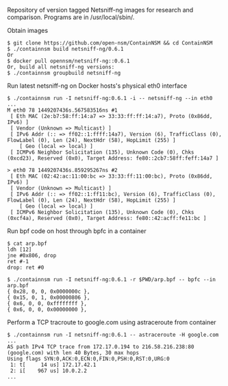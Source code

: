 Repository of version tagged Netsniff-ng images for research and comparison.
Programs are in /usr/local/sbin/.

Obtain images

```
$ git clone https://github.com/open-nsm/ContainNSM && cd ContainNSM
$ ./containnsm build netsniff-ng/0.6.1
Or
$ docker pull opennsm/netsniff-ng::0.6.1
Or, build all netsniff-ng versions:
$ ./containnsm groupbuild netsniff-ng
```

Run latest netsniff-ng on Docker hosts's physical eth0 interface

```
$ ./containnsm run -I netsniff-ng:0.6.1 -i -- netsniff-ng --in eth0
...
M eth0 78 1449207436s.567583516ns #1
 [ Eth MAC (2e:b7:58:ff:14:a7 => 33:33:ff:ff:14:a7), Proto (0x86dd, IPv6) ]
 [ Vendor (Unknown => Multicast) ]
 [ IPv6 Addr (:: => ff02::1:ffff:14a7), Version (6), TrafficClass (0), FlowLabel (0), Len (24), NextHdr (58), HopLimit (255) ]
    [ Geo (local => local) ]
 [ ICMPv6 Neighbor Solicitation (135), Unknown Code (0), Chks (0xcd23), Reserved (0x0), Target Address: fe80::2cb7:58ff:feff:14a7 ]

> eth0 78 1449207436s.859295267ns #2
 [ Eth MAC (02:42:ac:11:00:bc => 33:33:ff:11:00:bc), Proto (0x86dd, IPv6) ]
 [ Vendor (Unknown => Multicast) ]
 [ IPv6 Addr (:: => ff02::1:ff11:bc), Version (6), TrafficClass (0), FlowLabel (0), Len (24), NextHdr (58), HopLimit (255) ]
    [ Geo (local => local) ]
 [ ICMPv6 Neighbor Solicitation (135), Unknown Code (0), Chks (0xcf4a), Reserved (0x0), Target Address: fe80::42:acff:fe11:bc ]
```

Run bpf code on host through bpfc in a container

```
$ cat arp.bpf
ldh [12]
jne #0x806, drop
ret #-1
drop: ret #0

$ ./containnsm run -I netsniff-ng:0.6.1 -r $PWD/arp.bpf -- bpfc --in arp.bpf
{ 0x28, 0, 0, 0x0000000c },
{ 0x15, 0, 1, 0x00000806 },
{ 0x6, 0, 0, 0xffffffff },
{ 0x6, 0, 0, 0x00000000 },
```

Perform a TCP tracroute to google.com using astraceroute from container

```
$ ./containnsm run -I netsniff-ng:0.6.1 -- astraceroute -H google.com
...
AS path IPv4 TCP trace from 172.17.0.194 to 216.58.216.238:80 (google.com) with len 40 Bytes, 30 max hops
Using flags SYN:0,ACK:0,ECN:0,FIN:0,PSH:0,RST:0,URG:0
 1: t[     14 us] 172.17.42.1
 2: i[    967 us] 10.0.2.2
...
```
